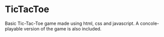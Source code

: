 # TicTacToe

Basic Tic-Tac-Toe game made using html, css and javascript.
A concole-playable version of the game is also included.
